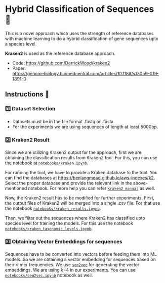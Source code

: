 # Hybrid Classification of Sequences 🧬

This is a novel approach which uses the strength of reference databases with machine learning to do a hybrid classification of gene sequences upto a species level.

**Kraken2** is used as the reference database approach.
* Code: https://github.com/DerrickWood/kraken2
* Paper: https://genomebiology.biomedcentral.com/articles/10.1186/s13059-019-1891-0



## Instructions 📝

### 1️⃣ Dataset Selection
* Datasets must be in the file format .fastq or .fasta.
* For the experiments we are using sequences of length at least 5000bp.

### 2️⃣ Kraken2 Result
Since we are utilizing Kraken2 output for the approach, first we are obtaining the classification results from Kraken2 tool. For this, you can use the notebook at [`notebooks/kraken.ipynb`](https://github.com/Pahan99/hybrid-classification/blob/main/notebooks/kraken.ipynb).

For running the tool, we have to provide a Kraken database to the tool. You can find the databases at https://benlangmead.github.io/aws-indexes/k2. Select the proper database and provide the relevant link in the above-mentioned notebook. For more help you can refer [`Kraken2 manual`](https://github.com/DerrickWood/kraken2/blob/master/docs/MANUAL.markdown) as well.

Now, the Kraken2 result has to be modified for further experiments. First, the output files of Kraken2 will be merged into a single .csv file. For that use the notebook [`notebooks/kraken_results.ipynb`](https://github.com/Pahan99/hybrid-classification/blob/main/notebooks/kraken_results.ipynb). 

Then, we filter out the sequences where Kraken2 has classified upto species level for training the models. For this use the notebook [`notebooks/kraken_taxonomic_levels.ipynb`](https://github.com/Pahan99/hybrid-classification/blob/main/notebooks/kraken_taxonomic_levels.ipynb). 

### 3️⃣ Obtaining Vector Embeddings for sequences
Sequences have to be converted into vectors before feeding them into ML models. So we are obtaining a vector embedding for sequences based on their k-mer frequencies. We use [`seq2vec`](https://github.com/anuradhawick/seq2vec) for generating the vector embeddings. We are using k=4 in our experiments. You can use [`notebooks/seq2vec.ipynb`](https://github.com/Pahan99/hybrid-classification/blob/main/notebooks/seq2vec.ipynb) notebook as well.







